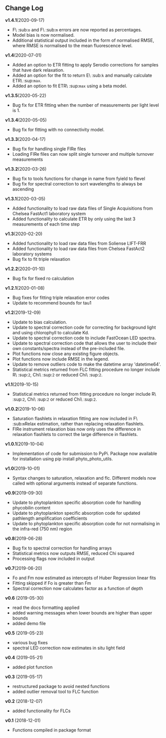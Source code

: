 Change Log
----------
**v1.4.1**(2020-09-17)
- F\ :sub:`o` and F\ :sub:`m` errors are now reported as percentages.
- Model bias is now normalised.
- Additional statistical output included in the form of normalised RMSE, where RMSE is normalised to the mean fluorescence level.

**v1.4**(2020-07-01)
- Added an option to ETR fitting to apply Serodio corrections for samples that have dark relaxation.
- Added an option for the fit to return E\ :sub:`k` and manually calculate ETR\ :sup:`max`.
- Added an option to fit ETR\ :sup:`max` using a beta model.

**v1.3.5**(2020-05-22)
- Bug fix for ETR fitting when the number of measurements per light level is 1.

**v1.3.4**(2020-05-05)
- Bug fix for fitting with no connectivity model.

**v1.3.3**(2020-04-17)
- Bug fix for handling single FIRe files
- Loading FIRe files can now split single turnover and multiple turnover measurements

**v1.3.2**(2020-03-26)
- Bug fix to tools functions for change in name from fyield to flevel
- Bug fix for spectral correction to sort wavelengths to always be ascending

**v1.3.1**(2020-03-05)
- Added functionality to load raw data files of Single Acquisitions from Chelsea FastAct1 laboratory system
- Added functionality to calculate ETR by only using the last 3 measurements of each time step

**v1.3**(2020-02-20)
- Added functionality to load raw data files from Soliense LIFT-FRR
- Added functionality to load raw data files from Chelsea FastAct2 laboratory systems
- Bug fix to fit triple relaxation

**v1.2.2**(2020-01-10)
- Bug fix for fixed ro calculation

**v1.2.1**(2020-01-08)
- Bug fixes for fitting triple relaxation error codes
- Update to recommend bounds for tau1

**v1.2**(2019-12-09)
- Update to bias calculation.
- Update to spectral correction code for correcting for background light and using chlorophyll to calculate Kd.
- Update to spectral correction code to include FastOcean LED spectra.
- Update to spectral correction code that allows the user to include their own constants/spectra instead of the pre-included file.
- Plot functions now close any existing figure objects.
- Plot functions now include RMSE in the legend.
- Update to remove outliers code to make the datetime array 'datetime64'.
- Statistical metrics returned from FLC fitting procedure no longer include R\ :sup:`2`, Chi\ :sup:`2` or reduced Chi\ :sup:`2`.

**v1.1**(2019-10-15)

- Statistical metrics returned from fitting procedure no longer include R\ :sup:`2`, Chi\ :sup:`2` or reduced Chi\ :sup:`2`.

**v1.0.2**(2019-10-06)

- Saturation flashlets in relaxation fitting are now included in F\ :sub:`m`Relax estimation, rather than replacing relaxation flashlets.
- FIRe instrument relaxation bias now only uses the difference in relaxation flashlets to correct the large difference in flashlets.

**v1.0.1**(2019-10-04)

- Implementation of code for submission to PyPi. Package now available for installation using pip install phyto_photo_utils.

**v1.0**(2019-10-01)

- Syntax changes to saturation, relaxation and flc. Different models now called with optional arguments instead of separate functions.

**v0.9**(2019-09-30)

- Update to phytoplankton specific absorption code for handling phycobilin content
- Update to phytoplankton specific absorption code for updated pathlength amplification coefficients
- Update to phytoplankton specific absorption code for not normalising in the infra-red (750 nm) region

**v0.8**(2019-06-28)

- Bug fix to spectral correction for handling arrays
- Statistical metrics now outputs RMSE, reduced Chi squared
- Processing flags now included in output

**v0.7**(2019-06-20)

- Fo and Fm now estimated as intercepts of Huber Regression linear fits
- Fitting skipped if Fo is greater than Fm
- Spectral correction now calculates factor as a function of depth

**v0.6** (2019-05-30)

- read the docs formatting applied
- added warning messages when lower bounds are higher than upper bounds
- added demo file

**v0.5** (2019-05-23)

- various bug fixes
- spectral LED correction now estimates in situ light field

**v0.4** (2019-05-21)

- added plot function

**v0.3** (2019-05-17)

- restructured package to avoid nested functions
- added outlier removal tool to FLC function

**v0.2** (2018-12-07)

- added functionality for FLCs

**v0.1** (2018-12-01)

- Functions compiled in package format
